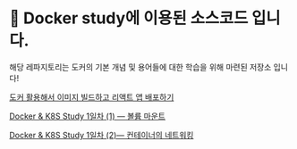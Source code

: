 # 🐳 Docker study에 이용된 소스코드 입니다.

해당 레파지토리는 도커의 기본 개념 및 용어들에 대한 학습을 위해 마련된 저장소 입니다!

[도커 활용해서 이미지 빌드하고 리액트 앱 배포하기](https://skillful-limburger-539.notion.site/docker-64908706a6334ae092b51211adc5faec)

[Docker & K8S Study 1일차 (1) — 볼륨 마운트](https://medium.com/@cksal4785911/docker-k8s-study-1%EC%9D%BC%EC%B0%A8-%EB%B3%BC%EB%A5%A8-%EB%A7%88%EC%9A%B4%ED%8A%B8-ee2fd82812f4)

[Docker & K8S Study 1일차 (2)— 컨테이너의 네트워킹](https://medium.com/@cksal4785911/docker-k8s-study-1%EC%9D%BC%EC%B0%A8-2-%EC%BB%A8%ED%85%8C%EC%9D%B4%EB%84%88%EC%9D%98-%EB%84%A4%ED%8A%B8%EC%9B%8C%ED%82%B9-8b83d53ead6d)
